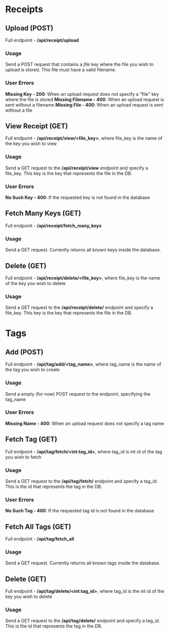 # Receipts
## Upload (POST)
Full endpoint - **/api/receipt/upload**

### Usage
Send a POST request that contains a _file_ key where the file you wish to upload is stored. This file must have a valid filename.

### User Errors
**Missing Key - 200**: When an upload request does not specify a "file" key where the file is stored
**Missing Filename - 400**: When an upload request is sent without a filename
**Missing File - 400**: When an upload request is sent without a file

## View Receipt (GET)
Full endpoint - **/api/receipt/view/<file_key>**, where file_key is the name of the key you wish to view

### Usage
Send a GET request to the **/api/receipt/view** endpoint and specify a file_key. This key is the key that represents the file in the DB.

### User Errors
**No Such Key - 400**: If the requested key is not found in the database

## Fetch Many Keys (GET)
Full endpoint - **/api/receipt/fetch_many_keys**

### Usage
Send a GET request. Currently returns all known keys inside the database.

## Delete (GET)
Full endpoint - **/api/receipt/delete/<file_key>**, where file_key is the name of the key you wish to delete

### Usage
Send a GET request to the **/api/receipt/delete/** endpoint and specify a file_key. This key is the key that represents the file in the DB.

# Tags
## Add (POST)
Full endpoint - **/api/tag/add/<tag_name>**, where tag_name is the name of the tag you wish to create

### Usage
Send a empty (for now) POST request to the endpoint, specifying the tag_name

### User Errors
**Missing Name - 400**: When an upload request does not specify a tag name

## Fetch Tag (GET)
Full endpoint - **/api/tag/fetch/<int\:tag_id>**, where tag_id is int id of the tag you wish to fetch

### Usage
Send a GET request to the **/api/tag/fetch/** endpoint and specify a tag_id. This is the id that represents the tag in the DB.

### User Errors
**No Such Tag - 400**: If the requested tag id is not found in the database

## Fetch All Tags (GET)
Full endpoint - **/api/tag/fetch_all**

### Usage
Send a GET request. Currently returns all known tags inside the database.

## Delete (GET)
Full endpoint - **/api/tag/delete/<int\:tag_id>**, where tag_id is the int id of the key you wish to delete

### Usage
Send a GET request to the **/api/tag/delete/** endpoint and specify a tag_id. This is the id that represents the tag in the DB.
